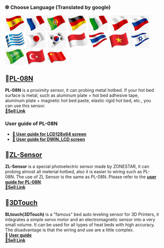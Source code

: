 ### :globe_with_meridians: Choose Language (Translated by google)
[![](../lanpic/ES.png)](https://github-com.translate.goog/ZONESTAR3D/Upgrade-kit-guide/tree/main/Bed_Leveling_Sensor?_x_tr_sl=en&_x_tr_tl=es)
[![](../lanpic/FR.png)](https://github-com.translate.goog/ZONESTAR3D/Upgrade-kit-guide/tree/main/Bed_Leveling_Sensor?_x_tr_sl=en&_x_tr_tl=fr)
[![](../lanpic/PT.png)](https://github-com.translate.goog/ZONESTAR3D/Upgrade-kit-guide/tree/main/Bed_Leveling_Sensor?_x_tr_sl=en&_x_tr_tl=pt)
[![](../lanpic/DE.png)](https://github-com.translate.goog/ZONESTAR3D/Upgrade-kit-guide/tree/main/Bed_Leveling_Sensor?_x_tr_sl=en&_x_tr_tl=de)
[![](../lanpic/IT.png)](https://github-com.translate.goog/ZONESTAR3D/Upgrade-kit-guide/tree/main/Bed_Leveling_Sensor?_x_tr_sl=en&_x_tr_tl=it)
[![](../lanpic/PL.png)](https://github-com.translate.goog/ZONESTAR3D/Upgrade-kit-guide/tree/main/Bed_Leveling_Sensor?_x_tr_sl=en&_x_tr_tl=pl)
[![](../lanpic/RU.png)](https://github-com.translate.goog/ZONESTAR3D/Upgrade-kit-guide/tree/main/Bed_Leveling_Sensor?_x_tr_sl=en&_x_tr_tl=ru)
[![](../lanpic/GR.png)](https://github-com.translate.goog/ZONESTAR3D/Upgrade-kit-guide/tree/main/Bed_Leveling_Sensor?_x_tr_sl=en&_x_tr_tl=el)
[![](../lanpic/JP.png)](https://github-com.translate.goog/ZONESTAR3D/Upgrade-kit-guide/tree/main/Bed_Leveling_Sensor?_x_tr_sl=en&_x_tr_tl=ja)
[![](../lanpic/KR.png)](https://github-com.translate.goog/ZONESTAR3D/Upgrade-kit-guide/tree/main/Bed_Leveling_Sensor?_x_tr_sl=en&_x_tr_tl=ko)
[![](../lanpic/ID.png)](https://github-com.translate.goog/ZONESTAR3D/Upgrade-kit-guide/tree/main/Bed_Leveling_Sensor?_x_tr_sl=en&_x_tr_tl=id)
[![](../lanpic/TH.png)](https://github-com.translate.goog/ZONESTAR3D/Upgrade-kit-guide/tree/main/Bed_Leveling_Sensor?_x_tr_sl=en&_x_tr_tl=th)
[![](../lanpic/VN.png)](https://github-com.translate.goog/ZONESTAR3D/Upgrade-kit-guide/tree/main/Bed_Leveling_Sensor?_x_tr_sl=en&_x_tr_tl=vi)
[![](../lanpic/IL.png)](https://github-com.translate.goog/ZONESTAR3D/Upgrade-kit-guide/tree/main/Bed_Leveling_Sensor?_x_tr_sl=en&_x_tr_tl=iw)
[![](../lanpic/SA.png)](https://github-com.translate.goog/ZONESTAR3D/Upgrade-kit-guide/tree/main/Bed_Leveling_Sensor?_x_tr_sl=en&_x_tr_tl=ar)
[![](../lanpic/TR.png)](https://github-com.translate.goog/ZONESTAR3D/Upgrade-kit-guide/tree/main/Bed_Leveling_Sensor?_x_tr_sl=en&_x_tr_tl=tr)
[![](../lanpic/CN.png)](https://github-com.translate.goog/ZONESTAR3D/Upgrade-kit-guide/tree/main/Bed_Leveling_Sensor?_x_tr_sl=en&_x_tr_tl=zh-CN)

## :file_folder:[PL-08N](./PL-08N/) 
**PL-08N** is a proximity sensor, it can probing metal hotbed. If your hot bed surface is metal, such as aluminum plate + hot bed adhesive tape, aluminum plate + magnetic hot bed paste, elastic rigid hot bed, etc., you can use this sensor.       
[:gift:**Sell Link**](https://www.aliexpress.com/item/4000596309710.html)  
### User guide of PL-08N
- **[:book: User guide for LCD128x64 screen](./PL-08N/ABL_LCD12864.md)**
- **[:book: User guide for DWIN_LCD screen](./PL-08N/ABL_LCDDWIN.md)**

## :file_folder:[ZL-Sensor](./ZL-Sensor/) 
**ZL-Sensor** is a special photoelectric sensor made by ZONESTAR, it can probing almost all meterial hotbed, also it is easier to wiring such as PL-08N. The use of ZL Sensor is the same as PL-08N. Please refer to the [**user guide for PL-08N**](#user-guide-of-pl-08n).    
[:gift:**Sell Link**](https://www.aliexpress.com/item/1005002865311470.html)  

## :file_folder:[3DTouch](./3DTouch/)
**BLtouch(3DTouch)** is a "famous" bed auto leveling sensor for 3D Printers, it integrates a simple servo motor and an electromagnetic sensor into a very small volume. It can be used for all types of heat beds with high accuracy. The disadvantage is that the wiring and use are a little complex.    
**:book: [User guide](./3DTouch/How%20to%20Upgrade%20Bed%20Auto%20Leveling%20Feature(BL-Touch)%20V5.pdf)**     
[:gift:**Sell Link**](https://www.aliexpress.com/item/1005001464420529.html)  
